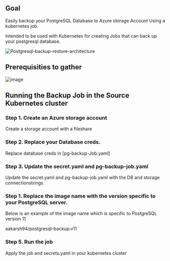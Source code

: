 ## Goal
Easily backup your PostgreSQL Database to Azure storage Account Using a kubernetes job.

Intended to be used with Kubernetes for creating Jobs that can back up your postgresql database.

![Postgresql-backup-restore-architecture](https://user-images.githubusercontent.com/85996087/152222511-8f3946a8-8a5a-4020-9f2c-c8a32a9c7fa1.jpg)

## Prerequisities to gather

![image](https://user-images.githubusercontent.com/85996087/152321263-216e41b6-f8cc-4ff2-8d51-573bcfa343d0.png)

## Running the Backup Job in the Source Kubernetes cluster

### Step 1. Create an Azure storage account 

Create a storage account with a fileshare

### Step 2. Replace your Database creds.

Replace database creds in [pg-backup-Job.yaml]

### Step 3. Update the secret.yaml and pg-backup-job.yaml

Update the secret.yaml and pg-backup-job.yaml with the DB and storage connectionstrings

### Step 1. Replace the image name with the version specific to your PostgreSQL server.

Below is an example of the image name which is specific to PostgreSQL version 11

aakarsh94/postgresql-backup:v11 `

### Step 5. Run the job

Apply the job and secrets.yaml in your kubernetes cluster
